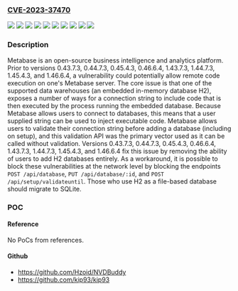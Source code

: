 ### [CVE-2023-37470](https://cve.mitre.org/cgi-bin/cvename.cgi?name=CVE-2023-37470)
![](https://img.shields.io/static/v1?label=Product&message=metabase&color=blue)
![](https://img.shields.io/static/v1?label=Version&message=%3C%200.43.7.3%20&color=brightgreen)
![](https://img.shields.io/static/v1?label=Version&message=%3E%3D%200.44.0.0%2C%20%3C%200.44.7.3%20&color=brightgreen)
![](https://img.shields.io/static/v1?label=Version&message=%3E%3D%200.45.0.0%2C%20%3C%200.45.4.3%20&color=brightgreen)
![](https://img.shields.io/static/v1?label=Version&message=%3E%3D%200.46.0.0%2C%20%3C%200.46.6.4%20&color=brightgreen)
![](https://img.shields.io/static/v1?label=Version&message=%3E%3D%201.0.0%2C%20%3C%201.43.7.3%20&color=brightgreen)
![](https://img.shields.io/static/v1?label=Version&message=%3E%3D%201.44.0.0%2C%20%3C%201.44.7.3%20&color=brightgreen)
![](https://img.shields.io/static/v1?label=Version&message=%3E%3D%201.45.0.0%2C%20%3C%201.45.4.3%20&color=brightgreen)
![](https://img.shields.io/static/v1?label=Version&message=%3E%3D%201.46.0.0%2C%20%3C%201.46.6.4%20&color=brightgreen)
![](https://img.shields.io/static/v1?label=Vulnerability&message=CWE-94%3A%20Improper%20Control%20of%20Generation%20of%20Code%20('Code%20Injection')&color=brightgreen)

### Description

Metabase is an open-source business intelligence and analytics platform. Prior to versions 0.43.7.3, 0.44.7.3, 0.45.4.3, 0.46.6.4, 1.43.7.3, 1.44.7.3, 1.45.4.3, and 1.46.6.4, a vulnerability could potentially allow remote code execution on one's Metabase server. The core issue is that one of the supported data warehouses (an embedded in-memory database H2), exposes a number of ways for a connection string to include code that is then executed by the process running the embedded database. Because Metabase allows users to connect to databases, this means that a user supplied string can be used to inject executable code. Metabase allows users to validate their connection string before adding a database (including on setup), and this validation API was the primary vector used as it can be called without validation. Versions 0.43.7.3, 0.44.7.3, 0.45.4.3, 0.46.6.4, 1.43.7.3, 1.44.7.3, 1.45.4.3, and 1.46.6.4 fix this issue by removing the ability of users to add H2 databases entirely. As a workaround, it is possible to block these vulnerabilities at the network level by blocking the endpoints `POST /api/database`, `PUT /api/database/:id`, and `POST /api/setup/validateuntil`. Those who use H2 as a file-based database should migrate to SQLite.

### POC

#### Reference
No PoCs from references.

#### Github
- https://github.com/Hzoid/NVDBuddy
- https://github.com/kip93/kip93

